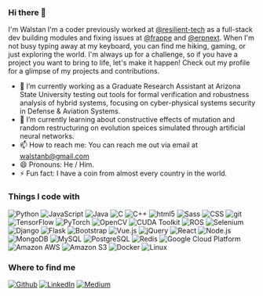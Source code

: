 ### Hi there 👋

<!--
**walstanb/walstanb** is a ✨ _special_ ✨ repository because its `README.md` (this file) appears on your GitHub profile.
-->

I'm Walstan I'm a coder previously worked at [@resilient-tech](https://github.com/resilient-tech) as a full-stack dev building modules and fixing issues at [@frappe](https://github.com/frappe) and [@erpnext](https://github.com/frappe/erpnext). When I'm not busy typing away at my keyboard, you can find me hiking, gaming, or just exploring the world. I'm always up for a challenge, so if you have a project you want to bring to life, let's make it happen! Check out my profile for a glimpse of my projects and contributions.


- 🔭 I’m currently working as a Graduate Research Assistant at Arizona State University testing out tools for formal verification and robustness analysis of hybrid systems, focusing on cyber-physical systems security in Defense & Aviation Systems.
- 🌱 I’m currently learning about constructive effects of mutation and random restructuring on evolution speices simulated through artificial neural networks.
- 📫 How to reach me: You can reach me out via email at walstanb@gmail.com
- 😄 Pronouns: He / Him.
- ⚡ Fun fact: I have a coin from almost every country in the world.

### Things I code with <br>

<p>
  <img alt="Python" src="https://img.shields.io/badge/-Python-3776AB?style=flat&logo=Python&logoColor=white" />
  <img alt="JavaScript" src="https://img.shields.io/badge/-JavaScript-F7DF1E?style=flat&logo=javascript&logoColor=white" />
  <img alt="Java" src="https://img.shields.io/badge/-Java-3776AB?style=flat&logo=java&logoColor=white" />
  <img alt="C" src="https://img.shields.io/badge/-C-A8B9CC?style=flat&logo=C&logoColor=white" />
  <img alt="C++" src="https://img.shields.io/badge/-C++-00599C?style=flat&logo=cplusplus&logoColor=white" />
  <img alt="html5" src="https://img.shields.io/badge/-HTML5-E34F26?style=flat&logo=html5&logoColor=white" />
  <img alt="Sass" src="https://img.shields.io/badge/-Sass-CC6699?style=flat&logo=sass&logoColor=white" />
  <img alt="CSS" src="https://img.shields.io/badge/-CSS-1572B6?style=flat&logo=css3&logoColor=white" />
  <img alt="git" src="https://img.shields.io/badge/-Git-F05032?style=flat&logo=git&logoColor=white" />
  <img alt="TensorFlow" src="https://img.shields.io/badge/-TensorFlow-FF6F00?style=flat&logo=tensorflow&logoColor=white" />
  <img alt="PyTorch" src="https://img.shields.io/badge/-PyTorch-EE4C2C?style=flat&logo=pytorch&logoColor=white" />
  <img alt="OpenCV" src="https://img.shields.io/badge/-OpenCV-5C3EE8?style=flat&logo=opencV&logoColor=white" />
  <img alt="CUDA Toolkit" src="https://img.shields.io/badge/-CUDA-Toolkit-76B900?style=flat&logo=nvidia&logoColor=white" />
  <img alt="ROS" src="https://img.shields.io/badge/-ROS-22314E?style=flat&logo=ros&logoColor=white" />
  <img alt="Selenium" src="https://img.shields.io/badge/-Selenium-43B02A?style=flat&logo=selenium&logoColor=white" />
  <img alt="Django" src="https://img.shields.io/badge/-Django-092E20?style=flat&logo=django&logoColor=white" />
  <img alt="Flask" src="https://img.shields.io/badge/-Flask-000000?style=flat&logo=flask&logoColor=white" />
  <img alt="Bootstrap" src="https://img.shields.io/badge/-Bootstrap-7952B3?style=flat&logo=bootstrap&logoColor=white" />
  <img alt="Vue.js" src="https://img.shields.io/badge/-Vue.js-4FC08D?style=flat&logo=vuedotjs&logoColor=white" />
  <img alt="jQuery" src="https://img.shields.io/badge/-jQuery-0769AD?style=flat&logo=jquery&logoColor=white" />
  <img alt="React" src="https://img.shields.io/badge/-React-61DAFB?style=flat&logo=react&logoColor=white" />
  <img alt="Node.js" src="https://img.shields.io/badge/-Node.js-339933?style=flat&logo=Node.js&logoColor=white" />
  <img alt="MongoDB" src="https://img.shields.io/badge/-MongoDB-13aa52?style=flat&logo=mongodb&logoColor=white" />
  <img alt="MySQL" src="https://img.shields.io/badge/-MySQL-4479A1?style=flat&logo=mysql&logoColor=white" />
  <img alt="PostgreSQL" src="https://img.shields.io/badge/-PostgreSQL-4169E1?style=flat&logo=postgresql&logoColor=white" />
  <img alt="Redis" src="https://img.shields.io/badge/-Redis-DC382D?style=flat&logo=redis&logoColor=white" />
  <img alt="Google Cloud Platform" src="https://img.shields.io/badge/-Google_Cloud_Platform-1a73e8?style=flat&logo=google-cloud&logoColor=white" />
  <img alt="Amazon AWS" src="https://img.shields.io/badge/-Amazon_AWS-232F3E?style=flat&logo=amazonaws&logoColor=white" />
  <img alt="Amazon S3" src="https://img.shields.io/badge/-Amazon_S3-569A31?style=flat&logo=amazons3&logoColor=white" />
  <img alt="Docker" src="https://img.shields.io/badge/-Docker-2496ED?style=flat&logo=Docker&logoColor=white" />
  <img alt="Linux" src="https://img.shields.io/badge/-Linux-FCC624?style=flat&logo=linux&logoColor=white" />
</p>

<h3>Where to find me</h3>
<p><a href="https://github.com/walstanb" target="_blank"><img alt="Github" src="https://img.shields.io/badge/GitHub-%2312100E.svg?&style=for-the-badge&logo=Github&logoColor=white" /></a>
<a href="https://www.linkedin.com/in/walstanb/" target="_blank"><img alt="LinkedIn" src="https://img.shields.io/badge/linkedin-%230077B5.svg?&style=for-the-badge&logo=linkedin&logoColor=white" /></a>
<a href="https://medium.com/@walstanb" target="_blank"><img alt="Medium" src="https://img.shields.io/badge/medium-%2312100E.svg?&style=for-the-badge&logo=medium&logoColor=white" /></a>
</p>
